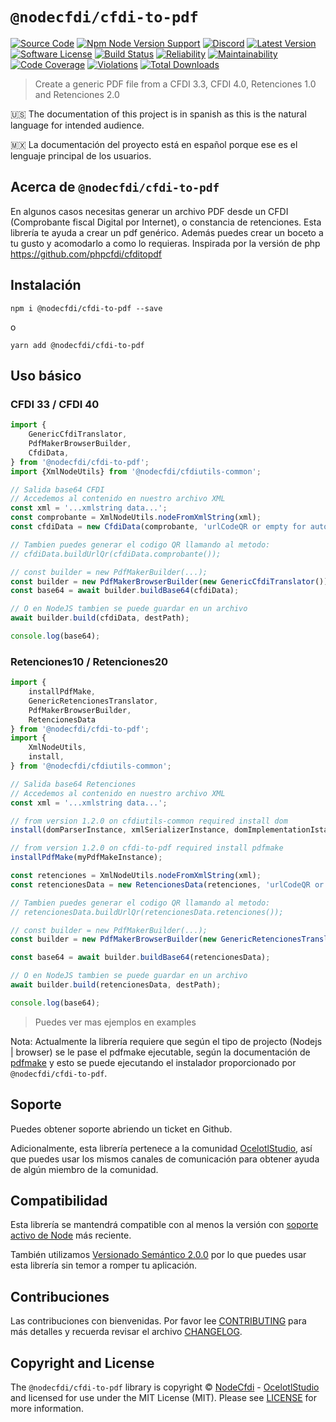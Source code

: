 # `@nodecfdi/cfdi-to-pdf`

[![Source Code][badge-source]][source]
[![Npm Node Version Support][badge-node-version]][node-version]
[![Discord][badge-discord]][discord]
[![Latest Version][badge-release]][release]
[![Software License][badge-license]][license]
[![Build Status][badge-build]][build]
[![Reliability][badge-reliability]][reliability]
[![Maintainability][badge-maintainability]][maintainability]
[![Code Coverage][badge-coverage]][coverage]
[![Violations][badge-violations]][violations]
[![Total Downloads][badge-downloads]][downloads]

> Create a generic PDF file from a CFDI 3.3, CFDI 4.0, Retenciones 1.0 and Retenciones 2.0

:us: The documentation of this project is in spanish as this is the natural language for intended audience.

:mexico: La documentación del proyecto está en español porque ese es el lenguaje principal de los usuarios.

## Acerca de `@nodecfdi/cfdi-to-pdf`

En algunos casos necesitas generar un archivo PDF desde un CFDI (Comprobante fiscal Digital por Internet), o constancia
de retenciones. Esta librería te ayuda a crear un pdf genérico. Además puedes crear un boceto a tu gusto y acomodarlo a
como lo requieras. Inspirada por la versión de php <https://github.com/phpcfdi/cfditopdf>

## Instalación

```shell
npm i @nodecfdi/cfdi-to-pdf --save
```

o

```shell
yarn add @nodecfdi/cfdi-to-pdf
```

## Uso básico

### CFDI 33 / CFDI 40

```typescript
import {
    GenericCfdiTranslator,
    PdfMakerBrowserBuilder,
    CfdiData,
} from '@nodecfdi/cfdi-to-pdf';
import {XmlNodeUtils} from '@nodecfdi/cfdiutils-common';

// Salida base64 CFDI
// Accedemos al contenido en nuestro archivo XML
const xml = '...xmlstring data...';
const comprobante = XmlNodeUtils.nodeFromXmlString(xml);
const cfdiData = new CfdiData(comprobante, 'urlCodeQR or empty for auto generate', 'cadenaOrigen', 'myLogoImageBase64');

// Tambien puedes generar el codigo QR llamando al metodo:
// cfdiData.buildUrlQr(cfdiData.comprobante());

// const builder = new PdfMakerBuilder(...);
const builder = new PdfMakerBrowserBuilder(new GenericCfdiTranslator());
const base64 = await builder.buildBase64(cfdiData);

// O en NodeJS tambien se puede guardar en un archivo
await builder.build(cfdiData, destPath);

console.log(base64);
```

### Retenciones10 / Retenciones20

```typescript
import {
    installPdfMake,
    GenericRetencionesTranslator,
    PdfMakerBrowserBuilder,
    RetencionesData
} from '@nodecfdi/cfdi-to-pdf';
import {
    XmlNodeUtils,
    install,
} from '@nodecfdi/cfdiutils-common';

// Salida base64 Retenciones
// Accedemos al contenido en nuestro archivo XML
const xml = '...xmlstring data...';

// from version 1.2.0 on cfdiutils-common required install dom
install(domParserInstance, xmlSerializerInstance, domImplementationIstance);

// from version 1.2.0 on cfdi-to-pdf required install pdfmake
installPdfMake(myPdfMakeInstance);

const retenciones = XmlNodeUtils.nodeFromXmlString(xml);
const retencionesData = new RetencionesData(retenciones, 'urlCodeQR or empty for auto generate', 'cadenaOrigen', 'myLogoImageBase64');

// Tambien puedes generar el codigo QR llamando al metodo:
// retencionesData.buildUrlQr(retencionesData.retenciones());

// const builder = new PdfMakerBuilder(...);
const builder = new PdfMakerBrowserBuilder(new GenericRetencionesTranslator());

const base64 = await builder.buildBase64(retencionesData);

// O en NodeJS tambien se puede guardar en un archivo
await builder.build(retencionesData, destPath);

console.log(base64);
```

> Puedes ver mas ejemplos en examples

Nota: Actualmente la librería requiere que según el tipo de projecto (Nodejs | browser) se le pase el pdfmake ejecutable, según la documentación de [pdfmake](https://pdfmake.github.io/docs/0.1/getting-started/) y esto se puede ejecutando el instalador proporcionado por `@nodecfdi/cfdi-to-pdf`.

## Soporte

Puedes obtener soporte abriendo un ticket en Github.

Adicionalmente, esta librería pertenece a la comunidad [OcelotlStudio](https://ocelotlstudio.com), así que puedes usar los mismos canales de comunicación para obtener ayuda de algún miembro de la comunidad.

## Compatibilidad

Esta librería se mantendrá compatible con al menos la versión con
[soporte activo de Node](https://nodejs.org/es/about/releases/) más reciente.

También utilizamos [Versionado Semántico 2.0.0](https://semver.org/lang/es/) por lo que puedes usar esta librería sin temor a romper tu aplicación.

## Contribuciones

Las contribuciones con bienvenidas. Por favor lee [CONTRIBUTING][] para más detalles y recuerda revisar el archivo [CHANGELOG][].

## Copyright and License

The `@nodecfdi/cfdi-to-pdf` library is copyright © [NodeCfdi](https://github.com/nodecfdi) - [OcelotlStudio](https://ocelotlstudio.com) and licensed for use under the MIT License (MIT). Please see [LICENSE][] for more information.

[contributing]: https://github.com/nodecfdi/cfdi-to-pdf/blob/main/CONTRIBUTING.md
[changelog]: https://github.com/nodecfdi/cfdi-to-pdf/blob/main/CHANGELOG.md

[source]: https://github.com/nodecfdi/cfdi-to-pdf
[node-version]: https://www.npmjs.com/package/@nodecfdi/cfdi-to-pdf
[discord]: https://discord.gg/AsqX8fkW2k
[release]: https://www.npmjs.com/package/@nodecfdi/cfdi-to-pdf
[license]: https://github.com/nodecfdi/cfdi-to-pdf/blob/main/LICENSE
[build]: https://github.com/nodecfdi/cfdi-to-pdf/actions/workflows/build.yml?query=branch:main
[reliability]:https://sonarcloud.io/component_measures?id=nodecfdi_cfdi-to-pdf&metric=Reliability
[maintainability]: https://sonarcloud.io/component_measures?id=nodecfdi_cfdi-to-pdf&metric=Maintainability
[coverage]: https://sonarcloud.io/component_measures?id=nodecfdi_cfdi-to-pdf&metric=Coverage
[violations]: https://sonarcloud.io/project/issues?id=nodecfdi_cfdi-to-pdf&resolved=false
[downloads]: https://www.npmjs.com/package/@nodecfdi/cfdi-to-pdf

[badge-source]: https://img.shields.io/badge/source-nodecfdi/cfdi--to--pdf-blue.svg?logo=github
[badge-node-version]: https://img.shields.io/node/v/@nodecfdi/cfdi-to-pdf.svg?logo=nodedotjs
[badge-discord]: https://img.shields.io/discord/459860554090283019?logo=discord
[badge-release]: https://img.shields.io/npm/v/@nodecfdi/cfdi-to-pdf.svg?logo=npm
[badge-license]: https://img.shields.io/github/license/nodecfdi/cfdi-to-pdf.svg?logo=open-source-initiative
[badge-build]: https://img.shields.io/github/workflow/status/nodecfdi/cfdi-to-pdf/build/main?logo=github-actions
[badge-reliability]: https://sonarcloud.io/api/project_badges/measure?project=nodecfdi_cfdi-to-pdf&metric=reliability_rating
[badge-maintainability]: https://sonarcloud.io/api/project_badges/measure?project=nodecfdi_cfdi-to-pdf&metric=sqale_rating
[badge-coverage]: https://img.shields.io/sonar/coverage/nodecfdi_cfdi-to-pdf/main?logo=sonarcloud&server=https%3A%2F%2Fsonarcloud.io
[badge-violations]: https://img.shields.io/sonar/violations/nodecfdi_cfdi-to-pdf/main?format=long&logo=sonarcloud&server=https%3A%2F%2Fsonarcloud.io
[badge-downloads]: https://img.shields.io/npm/dm/@nodecfdi/cfdi-to-pdf.svg?logo=npm
